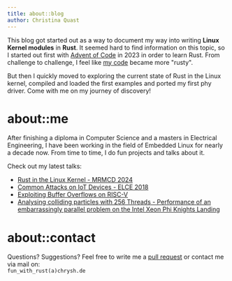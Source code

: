 ```yaml
---
title: about::blog
author: Christina Quast
---
```


This blog got started out as a way to document my way into writing **Linux Kernel
modules** in **Rust**. It seemed hard to find information on this topic, so I
started out first with [Advent of Code](https://adventofcode.com/2023/) in 2023
in order to learn Rust. From challenge to challenge, I feel like [my
code](https://github.com/chrysh/Advent-of-Code-2023) became more "rusty".

But then I quickly moved to exploring the current state of Rust in the Linux
kernel, compiled and loaded the first examples and ported my first phy driver.
Come with me on my journey of discovery!

# about::me
After finishing a diploma in Computer Science and a masters in Electrical
Engineering, I have been working in the field of Embedded Linux for nearly a
decade now. From time to time, I do fun projects and talks about it.

Check out my latest talks:

* [Rust in the Linux Kernel - MRMCD 2024](https://media.ccc.de/v/2024-323-rust-in-the-linux-kernel-a-status-check)
* [Common Attacks on IoT Devices - ELCE 2018](https://www.youtube.com/watch?v=vKZVbX-hNyE)
* [Exploiting Buffer Overflows on RISC-V](https://www.youtube.com/watch?v=uBhaw49qooE)
* [Analysing colliding particles with 256 Threads - Performance of an embarrassingly
parallel problem on the Intel Xeon Phi Knights Landing](https://media.ccc.de/v/EBEZQG)


# about::contact

Questions? Suggestions? Feel free to write me a [pull request](https://github.com/chrysh/chrysh.github.io) or contact me via mail on:  
`fun_with_rust(a)chrysh.de`
